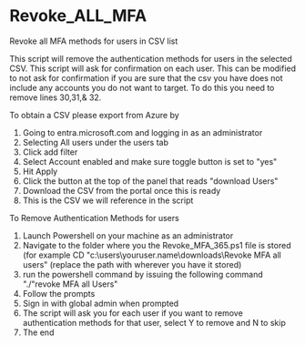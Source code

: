 # Revoke_ALL_MFA
Revoke all MFA methods for users in CSV list

This script will remove the authentication methods for users in the selected CSV. This script will ask for confirmation on each user. This can be modified to not ask for confirmation if you are sure that the csv you have does not include any accounts you do not want to target. To do this you need to remove lines 30,31,& 32.

To obtain a CSV please export from Azure by 

1. Going to entra.microsoft.com and logging in as an administrator
2. Selecting All users under the users tab
3. Click add filter
4. Select Account enabled and make sure toggle button is set to "yes"
5. Hit Apply
6. Click the button at the top of the panel that reads "download Users"
7. Download the CSV from the portal once this is ready
8. This is the CSV we will reference in the script


To Remove Authentication Methods for users

1. Launch Powershell on your machine as an administrator
2. Navigate to the folder where you the Revoke_MFA_365.ps1 file is stored
	 (for example CD "c:\users\youruser.name\downloads\Revoke MFA all users" (replace the path with wherever you have it stored)
3. run the powershell command by issuing the following command "./"revoke MFA all Users"
4. Follow the prompts
5. Sign in with global admin when prompted
6. The script will ask you for each user if you want to remove authentication methods for that user, select Y to remove and N to skip 
7. The end
